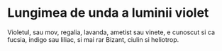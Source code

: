 # Lungimea de unda a luminii violet

Violetul, sau mov, regalia, lavanda, ametist sau vinete, e cunoscut si ca
fucsia, indigo sau liliac, si mai rar Bizant, ciulin si heliotrop.
